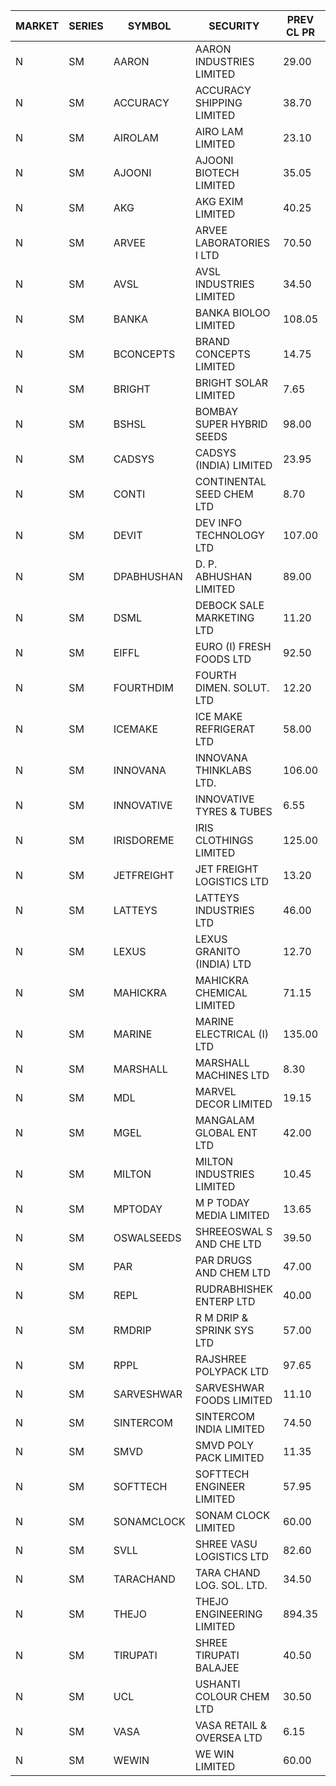 


| MARKET | SERIES | SYMBOL | SECURITY | PREV CL PR | OPEN PRICE | HIGH PRICE | LOW PRICE | CLOSE PRICE | NET TRDVAL | NET TRDQTY | CORP IND | HI 52 WK | LO 52 WK |
| ----- | ----- | ----- | ----- | ----- | ----- | ----- | ----- | ----- | ----- | ----- | ----- | ----- | ----- |
| N | SM | AARON | AARON INDUSTRIES LIMITED | 29.00 | 30.00 | 30.00 | 30.00 | 30.00 | 189000.00 | 6300 |  | 58.00 | 29.00 |
| N | SM | ACCURACY | ACCURACY SHIPPING LIMITED | 38.70 | 38.00 | 38.00 | 37.70 | 37.70 | 121120.00 | 3200 |  | 42.60 | 12.35 |
| N | SM | AIROLAM | AIRO LAM LIMITED | 23.10 | 22.00 | 22.00 | 22.00 | 22.00 | 66000.00 | 3000 |  | 32.95 | 14.45 |
| N | SM | AJOONI | AJOONI BIOTECH LIMITED | 35.05 | 35.00 | 35.00 | 34.25 | 34.35 | 690000.00 | 20000 |  | 36.50 | 6.35 |
| N | SM | AKG | AKG EXIM LIMITED | 40.25 | 40.20 | 40.20 | 40.10 | 40.10 | 642000.00 | 16000 |  | 54.80 | 30.00 |
| N | SM | ARVEE | ARVEE LABORATORIES I LTD | 70.50 | 70.60 | 70.60 | 70.60 | 70.60 | 423600.00 | 6000 |  | 70.60 | 37.60 |
| N | SM | AVSL | AVSL INDUSTRIES LIMITED | 34.50 | 34.50 | 34.50 | 34.50 | 34.50 | 1345500.00 | 39000 |  | 43.20 | 34.50 |
| N | SM | BANKA | BANKA BIOLOO LIMITED | 108.05 | 103.25 | 108.95 | 102.70 | 105.00 | 633300.00 | 6000 |  | 108.95 | 56.75 |
| N | SM | BCONCEPTS | BRAND CONCEPTS LIMITED | 14.75 | 15.45 | 15.45 | 15.45 | 15.45 | 46350.00 | 3000 |  | 35.95 | 13.70 |
| N | SM | BRIGHT | BRIGHT SOLAR LIMITED | 7.65 | 7.65 | 7.65 | 7.30 | 7.30 | 111150.00 | 15000 |  | 19.90 | 4.70 |
| N | SM | BSHSL | BOMBAY SUPER HYBRID SEEDS | 98.00 | 90.00 | 90.00 | 90.00 | 90.00 | 144000.00 | 1600 |  | 134.05 | 85.70 |
| N | SM | CADSYS | CADSYS (INDIA) LIMITED | 23.95 | 23.00 | 25.10 | 23.00 | 25.05 | 343100.00 | 14000 |  | 49.50 | 15.50 |
| N | SM | CONTI | CONTINENTAL SEED CHEM LTD | 8.70 | 9.10 | 9.10 | 9.10 | 9.10 | 30330.30 | 3333 |  | 102.20 | 5.55 |
| N | SM | DEVIT | DEV INFO TECHNOLOGY LTD | 107.00 | 108.00 | 108.00 | 108.00 | 108.00 | 162000.00 | 1500 |  | 120.00 | 57.00 |
| N | SM | DPABHUSHAN | D. P. ABHUSHAN LIMITED | 89.00 | 88.60 | 90.70 | 88.60 | 89.70 | 1797800.00 | 20000 |  | 93.00 | 37.50 |
| N | SM | DSML | DEBOCK SALE MARKETING LTD | 11.20 | 10.65 | 11.75 | 10.65 | 11.50 | 822600.00 | 72000 |  | 13.60 | 3.50 |
| N | SM | EIFFL | EURO (I) FRESH FOODS LTD | 92.50 | 92.00 | 92.90 | 92.00 | 92.90 | 518440.00 | 5600 |  | 131.00 | 71.00 |
| N | SM | FOURTHDIM | FOURTH DIMEN. SOLUT. LTD | 12.20 | 12.80 | 12.80 | 11.60 | 12.80 | 170000.00 | 14000 |  | 16.25 | 5.30 |
| N | SM | ICEMAKE | ICE MAKE REFRIGERAT LTD | 58.00 | 57.05 | 57.75 | 57.05 | 57.75 | 229600.00 | 4000 |  | 65.50 | 25.65 |
| N | SM | INNOVANA | INNOVANA THINKLABS LTD. | 106.00 | 111.30 | 111.30 | 111.30 | 111.30 | 333900.00 | 3000 |  | 326.40 | 73.05 |
| N | SM | INNOVATIVE | INNOVATIVE TYRES & TUBES | 6.55 | 6.35 | 6.80 | 6.35 | 6.80 | 59850.00 | 9000 |  | 15.45 | 5.40 |
| N | SM | IRISDOREME | IRIS CLOTHINGS LIMITED | 125.00 | 125.00 | 125.00 | 125.00 | 125.00 | 600000.00 | 4800 |  | 192.00 | 106.25 |
| N | SM | JETFREIGHT | JET FREIGHT LOGISTICS LTD | 13.20 | 13.00 | 13.00 | 13.00 | 13.00 | 52000.00 | 4000 |  | 21.60 | 11.90 |
| N | SM | LATTEYS | LATTEYS INDUSTRIES LTD | 46.00 | 48.25 | 48.25 | 48.25 | 48.25 | 96500.00 | 2000 |  | 65.95 | 35.20 |
| N | SM | LEXUS | LEXUS GRANITO (INDIA) LTD | 12.70 | 12.10 | 12.10 | 12.10 | 12.10 | 12100.00 | 1000 |  | 17.35 | 4.55 |
| N | SM | MAHICKRA | MAHICKRA CHEMICAL LIMITED | 71.15 | 71.50 | 71.50 | 71.50 | 71.50 | 107250.00 | 1500 |  | 93.50 | 52.10 |
| N | SM | MARINE | MARINE ELECTRICAL (I) LTD | 135.00 | 137.00 | 137.00 | 132.00 | 135.00 | 2693300.00 | 20000 |  | 144.00 | 78.00 |
| N | SM | MARSHALL | MARSHALL MACHINES LTD | 8.30 | 8.15 | 8.20 | 7.90 | 7.90 | 144750.00 | 18000 |  | 24.45 | 4.85 |
| N | SM | MDL | MARVEL DECOR LIMITED | 19.15 | 18.25 | 18.25 | 18.20 | 18.20 | 109300.00 | 6000 |  | 30.00 | 13.90 |
| N | SM | MGEL | MANGALAM GLOBAL ENT LTD | 42.00 | 42.25 | 42.30 | 42.25 | 42.30 | 253650.00 | 6000 |  | 65.10 | 42.00 |
| N | SM | MILTON | MILTON INDUSTRIES LIMITED | 10.45 | 10.00 | 10.85 | 10.00 | 10.85 | 315700.00 | 30800 |  | 16.35 | 7.00 |
| N | SM | MPTODAY | M P TODAY MEDIA LIMITED | 13.65 | 14.30 | 14.30 | 14.30 | 14.30 | 28600.00 | 2000 |  | 33.00 | 13.15 |
| N | SM | OSWALSEEDS | SHREEOSWAL S AND CHE LTD | 39.50 | 40.00 | 40.00 | 40.00 | 40.00 | 160000.00 | 4000 |  | 46.75 | 21.80 |
| N | SM | PAR | PAR DRUGS AND CHEM LTD | 47.00 | 48.60 | 48.60 | 48.60 | 48.60 | 97200.00 | 2000 |  | 52.75 | 26.20 |
| N | SM | REPL | RUDRABHISHEK ENTERP LTD | 40.00 | 41.00 | 41.85 | 40.10 | 41.85 | 1107150.00 | 27000 |  | 43.45 | 20.60 |
| N | SM | RMDRIP | R M DRIP & SPRINK SYS LTD | 57.00 | 56.00 | 58.50 | 56.00 | 58.05 | 1044900.00 | 18000 |  | 63.00 | 14.00 |
| N | SM | RPPL | RAJSHREE POLYPACK LTD | 97.65 | 97.75 | 100.00 | 97.75 | 100.00 | 197750.00 | 2000 |  | 101.80 | 47.75 |
| N | SM | SARVESHWAR | SARVESHWAR FOODS LIMITED | 11.10 | 11.05 | 11.05 | 10.60 | 10.70 | 51760.00 | 4800 |  | 38.00 | 8.45 |
| N | SM | SINTERCOM | SINTERCOM INDIA LIMITED | 74.50 | 75.00 | 75.00 | 75.00 | 75.00 | 150000.00 | 2000 |  | 82.65 | 35.55 |
| N | SM | SMVD | SMVD POLY PACK LIMITED | 11.35 | 10.25 | 10.25 | 10.25 | 10.25 | 20500.00 | 2000 |  | 12.00 | 6.45 |
| N | SM | SOFTTECH | SOFTTECH ENGINEER LIMITED | 57.95 | 60.00 | 60.00 | 60.00 | 60.00 | 96000.00 | 1600 |  | 76.25 | 32.45 |
| N | SM | SONAMCLOCK | SONAM CLOCK LIMITED | 60.00 | 59.50 | 61.00 | 59.50 | 61.00 | 1636500.00 | 27000 |  | 61.00 | 30.80 |
| N | SM | SVLL | SHREE VASU LOGISTICS LTD | 82.60 | 81.70 | 81.70 | 81.70 | 81.70 | 81700.00 | 1000 |  | 120.90 | 70.00 |
| N | SM | TARACHAND | TARA CHAND LOG. SOL. LTD. | 34.50 | 31.05 | 31.05 | 31.05 | 31.05 | 62100.00 | 2000 |  | 43.00 | 21.10 |
| N | SM | THEJO | THEJO ENGINEERING LIMITED | 894.35 | 900.00 | 939.00 | 900.00 | 939.00 | 4418010.00 | 4800 |  | 939.00 | 350.55 |
| N | SM | TIRUPATI | SHREE TIRUPATI BALAJEE | 40.50 | 38.50 | 38.50 | 38.50 | 38.50 | 115500.00 | 3000 |  | 45.00 | 22.40 |
| N | SM | UCL | USHANTI COLOUR CHEM LTD | 30.50 | 34.00 | 35.00 | 28.00 | 33.50 | 2273100.00 | 68000 |  | 49.80 | 20.50 |
| N | SM | VASA | VASA RETAIL & OVERSEA LTD | 6.15 | 6.45 | 6.45 | 6.45 | 6.45 | 51600.00 | 8000 |  | 22.00 | 5.90 |
| N | SM | WEWIN | WE WIN LIMITED | 60.00 | 57.00 | 57.00 | 57.00 | 57.00 | 57000.00 | 1000 |  | 88.00 | 56.00 |



